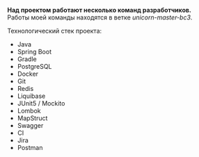 **Над проектом работают несколько команд разработчиков.**\
Работы моей команды находятся в ветке *unicorn-master-bc3*.

Технологический стек проекта:
- Java
- Spring Boot
- Gradle
- PostgreSQL
- Docker
- Git
- Redis
- Liquibase
- JUnit5 / Mockito
- Lombok
- MapStruct
- Swagger
- CI
- Jira
- Postman
